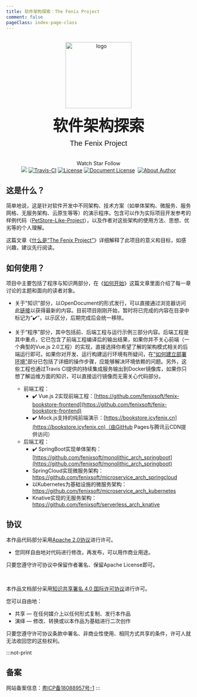 ```yaml
---
title: 软件架构探索：The Fenix Project
comment: false
pageClass: index-page-class
---
```

<p align="center">
	<br/>
  <a href="https://icyfenix.cn" target="_blank">
    <img width="180" src="https://icyfenix.cn/images/logo-color.png" alt="logo">
  </a>
</p>

<span style="text-align: center;padding: 0 0 20px 0;display: block;">
    <h1 style="font-size: 2.6rem;margin: 10px 0 10px 0;font-family: cursive;">软件架构探索</h1>
    <span style="font-size: 20px;font-weight: 400;font-family: Helvetica;">The Fenix Project</span>
</span>

<p align="center" class="print-break">
    <github-button href="https://github.com/fenixsoft/awesome-fenix/subscription" data-icon="octicon-eye" data-show-count="true" aria-label="Watch fenixsoft/awesome-fenix on GitHub">Watch</github-button>
    <github-button href="https://github.com/fenixsoft/awesome-fenix" data-icon="octicon-star" data-show-count="true" aria-label="Star fenixsoft/awesome-fenix on GitHub">Star</github-button>
    <github-button href="https://github.com/fenixsoft" data-show-count="true" aria-label="Follow @fenixsoft on GitHub">Follow</github-button>
    <br />    
    <a href="https://icyfenix.cn" style="display:inline-block"><img src="https://icyfenix.cn/images/Release-v1.svg"></a>
    <a href="https://travis-ci.com/fenixsoft/awesome-fenix" target="_blank" style="display:inline-block"><img src="https://api.travis-ci.com/fenixsoft/awesome-fenix.svg?branch=master" alt="Travis-CI"></a>
    <a href="https://www.apache.org/licenses/LICENSE-2.0" target="_blank" style="display:inline-block"><img src="https://icyfenix.cn/images/License-Apache.svg" alt="License"></a>
    <a href="https://creativecommons.org/licenses/by/4.0/" target="_blank" style="display:inline-block"><img src="https://icyfenix.cn/images/DocLicense-CC-red.svg" alt="Document License"></a>
    <a href="/summary"  style="display:inline-block"><words type='badge' chapter='/'/></a>
    <a href="https://icyfenix.cn/introduction/about-me.html" target="_blank" style="display:inline-block"><img src="https://icyfenix.cn/images/Author-IcyFenix-blue.svg" alt="About Author"></a>
</p>



## 这是什么？

简单地说，这是针对软件开发中不同架构、技术方案（如单体架构、微服务、服务网格、无服务架构、云原生等等）的演示程序。包含可以作为实际项目开发参考的样例代码（[PetStore-Like-Project](https://www.oracle.com/technetwork/cn/java/javaee/overview/index-136650.html)），以及作者对这些架构的使用方法、思想、优劣等的个人理解。

这篇文章《<a href="https://icyfenix.cn/introduction/about-the-fenix-project.html">什么是“The Fenix Project”</a>》详细解释了此项目的意义和目标，如感兴趣，建议先行阅读。


## 如何使用？

项目中主要包括了程序与知识两部分，在《<a href="https://icyfenix.cn/deployment/development-env-setup/">如何开始</a>》这篇文章里面介绍了每一章讨论的主题和面向的读者对象。

- 关于"知识"部分，以OpenDocument的形式发行，可以直接通过浏览器访问此<a href="https://icyfenix.cn">链接</a>以获得最新的内容。目前项目刚刚开始，暂时将已完成的内容在目录中标记为“✔️”，以示区分，后期完成后会统一移除。

- 关于“程序”部分，其中包括前、后端工程与运行示例三部分内容。后端工程是其中重点，它已包含了前端工程编译后的输出结果，如果你并不关心前端（一个典型的Vue.js 2.0工程）的实现，直接选择你希望了解的架构模式相关的后端运行即可。如果你对开发、运行构建运行环境有所疑问，在<a href="https://icyfenix.cn/deployment/deployment-env-setup/">"如何建立部署环境"</a>部分已包括了详细的操作步骤，应能够解决环境依赖的问题。另外，这些工程也通过Travis CI提供的持续集成服务输出到Docker镜像库，如果你只想了解运维方面的知识，可以直接运行镜像而无需关心代码部分。
  - 前端工程：
    - ✔️  Vue.js 2实现前端工程：[https://github.com/fenixsoft/fenix-bookstore-frontend](https://github.com/fenixsoft/fenix-bookstore-frontend)
    - ✔️  Mock.js支持的纯前端演示：[https://bookstore.icyfenix.cn](https://bookstore.icyfenix.cn)（由GitHub Pages与腾讯云CDN提供访问）
  - 后端工程：
    - ✔️  SpringBoot实现单体架构：[https://github.com/fenixsoft/monolithic_arch_springboot](https://github.com/fenixsoft/monolithic_arch_springboot) 
    - SpringCloud实现微服务架构：https://github.com/fenixsoft/microservice_arch_springcloud
    - 以Kubernetes为基础设施的微服务架构：https://github.com/fenixsoft/microservice_arch_kubernetes
    - Knative实现的无服务架构：https://github.com/fenixsoft/serverless_arch_knative

## 协议

本作品代码部分采用[Apache 2.0协议](https://www.apache.org/licenses/LICENSE-2.0)进行许可。

- 您同样自由地对代码进行修改，再发布，可以用作商业用途。

只要您遵守许可协议中保留作者署名、保留Apache License即可。

<br/>

本作品文档部分采用[知识共享署名 4.0 国际许可协议](http://creativecommons.org/licenses/by/4.0/)进行许可。 

您可以自由地：

- 共享 — 在任何媒介上以任何形式复制、发行本作品
- 演绎 — 修改、转换或以本作品为基础进行二次创作

只要您遵守许可协议条款中署名、非商业性使用、相同方式共享的条件，许可人就无法收回您的这些权利。

:::not-print
<br/>

## 备案

网站备案信息：[粤ICP备18088957号-1](http://beian.miit.gov.cn/)
:::

